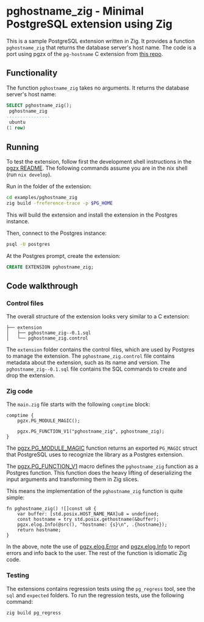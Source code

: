 # pghostname_zig - Minimal PostgreSQL extension using Zig

This is a sample PostgreSQL extension written in Zig. It provides a function `pghostname_zig` that returns the database server's host name. The code is a port using pgzx of the `pg-hostname` C extension from [this repo](https://github.com/theory/pg-hostname/).

## Functionality

The function `pghostname_zig` takes no arguments. It returns the database server's host name:

```sql
SELECT pghostname_zig();
 pghostname_zig
----------------
 ubuntu
(1 row)
```

## Running

To test the extension, follow first the development shell instructions in the [pgzx README][pgzx_Development]. The following commands assume you are in the nix shell (run `nix develop`).

Run in the folder of the extension:

```sh
cd examples/pghostname_zig
zig build -freference-trace -p $PG_HOME
```

This will build the extension and install the extension in the Postgres instance.

Then, connect to the Postgres instance:

```sh
psql -U postgres
```

At the Postgres prompt, create the extension:

```sql
CREATE EXTENSION pghostname_zig;
```

## Code walkthrough

### Control files

The overall structure of the extension looks very similar to a C extension:

```
├── extension
│   ├── pghostname_zig--0.1.sql
│   └── pghostname_zig.control
```

The `extension` folder contains the control files, which are used by Postgres to manage the extension. The `pghostname_zig.control` file contains metadata about the extension, such as its name and version. The `pghostname_zig--0.1.sql` file contains the SQL commands to create and drop the extension.

### Zig code

The `main.zig` file starts with the following `comptime` block:

```zig
comptime {
    pgzx.PG_MODULE_MAGIC();

    pgzx.PG_FUNCTION_V1("pghostname_zig", pghostname_zig);
}
```

The [pgzx.PG_MODULE_MAGIC][docs_PG_MODULE_MAGIC] function returns an exported `PG_MAGIC` struct that PostgreSQL uses to recognize the library as a Postgres extension.

The [pgzx.PG_FUNCTION_V1][docs_PG_FUNCTION_V1] macro defines the `pghostname_zig` function as a Postgres function. This function does the heavy lifting of deserializing the input arguments and transforming them in Zig slices.

This means the implementation of the `pghostname_zig` function is quite simple:

```zig
fn pghostname_zig() ![]const u8 {
    var buffer: [std.posix.HOST_NAME_MAX]u8 = undefined;
    const hostname = try std.posix.gethostname(&buffer);
    pgzx.elog.Info(@src(), "hostname: {s}\n", .{hostname});
    return hostname;
}
```

In the above, note the use of [pgzx.elog.Error][docs_Error] and [pgzx.elog.Info][docs_Info] to report errors and info back to the user. The rest of the function is idiomatic Zig code.

### Testing

The extensions contains regression tests using the `pg_regress` tool, see the `sql` and `expected` folders. To run the regression tests, use the following command:

```sh
zig build pg_regress
```

[pgzx_Development]: https://github.com/xataio/pgzx/tree/main?tab=readme-ov-file#develpment-shell-and-local-installation
[docs_PG_MODULE_MAGIC]: https://xataio.github.io/pgzx/#A;pgzx:fmgr.PG_MAGIC
[docs_PG_FUNCTION_V1]: https://xataio.github.io/pgzx/#A;pgzx:PG_FUNCTION_V1
[docs_Error]: https://xataio.github.io/pgzx/#A;pgzx:elog.Error
[docs_Info]: https://xataio.github.io/pgzx/#A;pgzx:elog.Info

